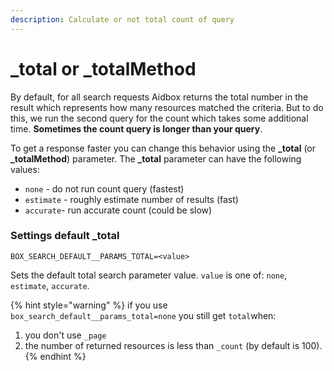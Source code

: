 ```yaml
---
description: Calculate or not total count of query
---
```


# \_total or \_totalMethod

By default, for all search requests Aidbox returns the total number in the result which represents how many resources matched the criteria. But to do this, we run the second query for the count which takes some additional time. **Sometimes the count query is longer than your query**.

To get a response faster you can change this behavior using the **\_total** (or **\_totalMethod**) parameter. The **\_total** parameter can have the following values:

* `none` - do not run count query (fastest)
* `estimate` - roughly estimate number of results (fast)
* `accurate`- run accurate count (could be slow)

### Settings default \_total

```
BOX_SEARCH_DEFAULT__PARAMS_TOTAL=<value>
```

Sets the default total search parameter value. `value` is one of: `none`, `estimate`, `accurate`.

{% hint style="warning" %}
if you use `box_search_default__params_total=none` you still get `total`when:

1. you don't use `_page`
2. the number of returned resources is less than `_count` (by default is 100).
{% endhint %}
